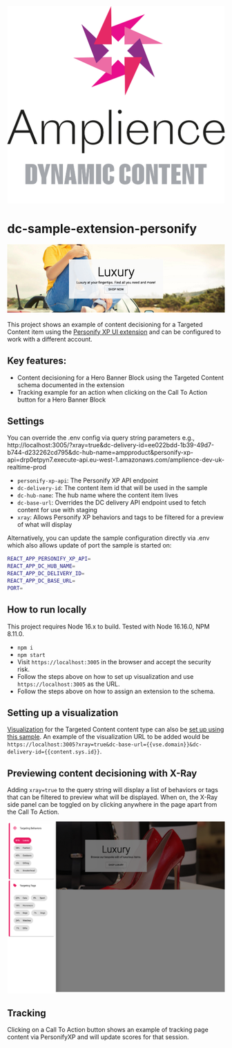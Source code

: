 [![Amplience Dynamic Content](media/header.png)](https://amplience.com/dynamic-content)

# dc-sample-extension-personify

![In Action](media/screenshot.png)

This project shows an example of content decisioning for a Targeted Content item using the [Personify XP UI extension](https://github.com/amplience/dc-extension-personify) and can be configured to work with a different account.

## Key features:

- Content decisioning for a Hero Banner Block using the Targeted Content schema documented in the extension
- Tracking example for an action when clicking on the Call To Action button for a Hero Banner Block

## Settings

You can override the .env config via query string parameters e.g., http://localhost:3005/?xray=true&dc-delivery-id=ee022bdd-1b39-49d7-b744-d232262cd795&dc-hub-name=ampproduct&personify-xp-api=drp0etpyn7.execute-api.eu-west-1.amazonaws.com/amplience-dev-uk-realtime-prod

- `personify-xp-api`: The Personify XP API endpoint
- `dc-delivery-id`: The content item id that will be used in the sample
- `dc-hub-name`: The hub name where the content item lives
- `dc-base-url`: Overrides the DC delivery API endpoint used to fetch content for use with staging
- `xray`: Allows Personify XP behaviors and tags to be filtered for a preview of what will display


Alternatively, you can update the sample configuration directly via .env which also allows update of port the sample is started on:

```bash
REACT_APP_PERSONIFY_XP_API=
REACT_APP_DC_HUB_NAME=
REACT_APP_DC_DELIVERY_ID=
REACT_APP_DC_BASE_URL=
PORT=
```

## How to run locally

This project requires Node 16.x to build. Tested with Node 16.16.0, NPM 8.11.0.

- `npm i`
- `npm start`
- Visit `https://localhost:3005` in the browser and accept the security risk.
- Follow the steps above on how to set up visualization and use `https://localhost:3005` as the URL.
- Follow the steps above on how to assign an extension to the schema.
 
## Setting up a visualization

[Visualization](https://amplience.com/docs/production/visualizations.html) for the Targeted Content content type can also be [set up using this sample](https://amplience.com/docs/integration/visualizations.html#specifying-the-visualization-for-a-content-type). An example of the visualization URL to be added would be `https://localhost:3005?xray=true&dc-base-url={{vse.domain}}&dc-delivery-id={{content.sys.id}}`.
## Previewing content decisioning with X-Ray

Adding `xray=true` to the query string will display a list of behaviors or tags that can be filtered to preview what will be displayed. When on, the X-Ray side panel can be toggled on by clicking anywhere in the page apart from the Call To Action.

![In Action](media/xray.png)


## Tracking

Clicking on a Call To Action button shows an example of tracking page content via PersonifyXP and will update scores for that session.
